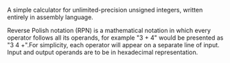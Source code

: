 A simple calculator for unlimited-precision unsigned integers, written entirely in assembly language.

Reverse Polish notation (RPN) is a mathematical notation in which every operator follows all its operands, for example "3 + 4" would be presented as "3 4 +".For simplicity, each operator will appear on a separate line of input. Input and output operands are to be in hexadecimal representation. 

